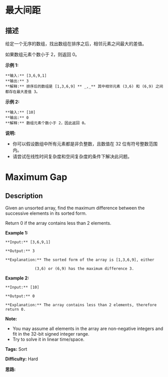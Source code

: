 # 最大间距

## 描述

给定一个无序的数组，找出数组在排序之后，相邻元素之间最大的差值。

如果数组元素个数小于 2，则返回 0。

**示例  1:**

    
    
    **输入:** [3,6,9,1]
    **输出:** 3
    **解释:** 排序后的数组是 [1,3,6,9] ** _,_** 其中相邻元素 (3,6) 和 (6,9) 之间都存在最大差值 3。

**示例  2:**

    
    
    **输入:** [10]
    **输出:** 0
    **解释:** 数组元素个数小于 2，因此返回 0。

**说明:**

  * 你可以假设数组中所有元素都是非负整数，且数值在 32 位有符号整数范围内。
  * 请尝试在线性时间复杂度和空间复杂度的条件下解决此问题。



# Maximum Gap

## Description



Given an unsorted array, find the maximum difference between the successive elements in its sorted form.

Return 0 if the array contains less than 2 elements.

**Example 1:**

    
    
    **Input:** [3,6,9,1]
    **Output:** 3
    **Explanation:** The sorted form of the array is [1,3,6,9], either
                 (3,6) or (6,9) has the maximum difference 3.

**Example 2:**

    
    
    **Input:** [10]
    **Output:** 0
    **Explanation:** The array contains less than 2 elements, therefore return 0.

**Note:**

  * You may assume all elements in the array are non-negative integers and fit in the 32-bit signed integer range.
  * Try to solve it in linear time/space.


**Tags:** Sort

**Difficulty:** Hard

**思路:**
